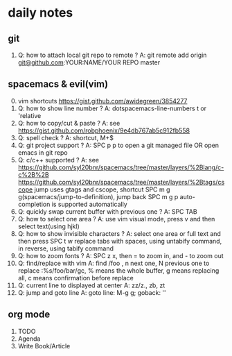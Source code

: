 # daily notes

## git
  1. Q: how to attach local git repo to remote ?
     A: git remote add origin git@github.com:YOUR:NAME/YOUR REPO master

## spacemacs & evil(vim)
  0. vim shortcuts
     https://gist.github.com/awidegreen/3854277
  1. Q: how to show line number ?
     A: dotspacemacs-line-numbers t or 'relative
  2. Q: how to copy/cut & paste ?
     A: see https://gist.github.com/robphoenix/9e4db767ab5c912fb558
  3. Q: spell check ?
     A: shortcut, M+$
  4. Q: git project support ?
     A: SPC p p to open a git managed file OR open emacs in git repo
  5. Q: c/c++ supported ?
     A: see https://github.com/syl20bnr/spacemacs/tree/master/layers/%2Blang/c-c%2B%2B
        https://github.com/syl20bnr/spacemacs/tree/master/layers/%2Btags/cscope
        jump uses gtags and cscope, shortcut SPC m g g(spacemacs/jump-to-definition), jump back SPC m g p
        auto-completion is supported automatically
  6. Q: quickly swap current buffer with previous one ?
     A: SPC TAB
  7. Q: how to select one area ?
     A: use vim visual mode, press v and then select text(using hjkl)
  8. Q: how to show invisible characters ?
     A: select one area or full text and then press SPC t w
        replace tabs with spaces, using untabify command, in reverse, using tabify command
  9. Q: how to zoom fonts ?
     A: SPC z x, then = to zoom in, and - to zoom out
  10. Q: find/replace with vim
      A: find /foo <RET>, n next one, N previous one to
         replace :%s/foo/bar/gc, % means the whole buffer, g means replacing all, c means confirmation before replace
  11. Q: current line to displayed at center
      A: zz/z., zb, zt
  12. Q: jump and goto line
      A: goto line: M-g g; goback: ''
## org mode
  1. TODO
  2. Agenda
  3. Write Book/Article
